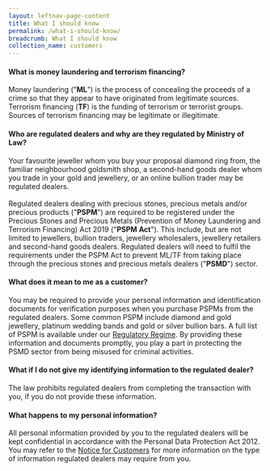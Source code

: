 ```yaml
---
layout: leftnav-page-content
title: What I should know
permalink: /what-i-should-know/
breadcrumb: What I should know
collection_name: customers
---
```


#### What is money laundering and terrorism financing?
Money laundering ("**ML**") is the process of concealing the proceeds of a crime so that they appear to have originated from legitimate sources. Terrorism financing (**TF**) is the funding of terrorism or terrorist groups. Sources of terrorism financing may be legitimate or illegitimate.

#### Who are regulated dealers and why are they regulated by Ministry of Law?
Your favourite jeweller whom you buy your proposal diamond ring from, the familiar neighbourhood goldsmith shop, a second-hand goods dealer whom you trade in your gold and jewellery, or an online bullion trader may be regulated dealers.<br><br>
Regulated dealers dealing with precious stones, precious metals and/or precious products ("**PSPM**") are required to be registered under the Precious Stones and Precious Metals (Prevention of Money Laundering and Terrorism Financing) Act 2019 ("**PSPM Act**"). This include, but are not limited to jewellers, bullion traders, jewellery wholesalers, jewellery retailers and second-hand goods dealers. Regulated dealers will need to fulfil the requirements under the PSPM Act to prevent ML/TF from taking place through the precious stones and precious metals dealers ("**PSMD**") sector.

#### What does it mean to me as a customer?
You may be required to provide your personal information and identification documents for verification purposes when you purchase PSPMs from the regulated dealers. Some common PSPM include diamond and gold jewellery, platinum wedding bands and gold or silver bullion bars. A full list of PSPM is available under our [Regulatory Regime](/regulatory-regime/). By providing these information and documents promptly, you play a part in protecting the PSMD sector from being misused for criminal activities.  

#### What if I do not give my identifying information to the regulated dealer?
The law prohibits regulated dealers from completing the transaction with you, if you do not provide these information. 

#### What happens to my personal information?
All personal information provided by you to the regulated dealers will be kept confidential in accordance with the Personal Data Protection Act 2012. You may refer to the [Notice for Customers](/notice-for-customers/) for more information on the type of information regulated dealers may require from you.
